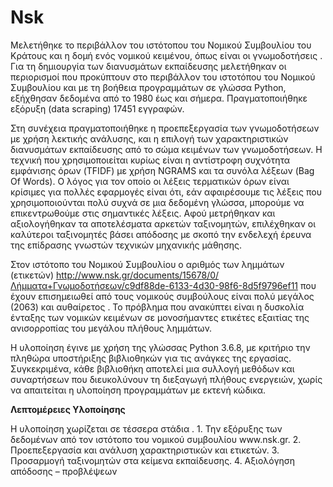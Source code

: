 # Nsk
Mελετήθηκε το περιβάλλον του ιστότοπου του Νομικού Συμβουλίου του Κράτους και η δομή ενός νομικού κειμένου, όπως είναι οι γνωμοδοτήσεις . Για τη δημιουργία των διανυσμάτων εκπαίδευσης μελετήθηκαν οι περιορισμοί που προκύπτουν στο περιβάλλον του ιστοτόπου του Νομικού Συμβουλίου και με τη βοήθεια προγραμμάτων σε γλώσσα Python, εξήχθησαν δεδομένα από το 1980 έως και σήμερα. Πραγματοποιήθηκε εξόρυξη (data scraping) 17451 εγγραφών.

Στη συνέχεια πραγματοποιήθηκε η προεπεξεργασία των γνωμοδοτήσεων με χρήση λεκτικής ανάλυσης, και η επιλογή  των χαρακτηριστικών  διανυσμάτων εκπαίδευσης από το σώμα κειμένων των γνωμοδοτήσεων. Η τεχνική που χρησιμοποιείται κυρίως είναι η αντίστροφη συχνότητα εμφάνισης όρων (TFIDF) με χρήση NGRAMS και τα συνόλα λέξεων (Bag Of Words).  Ο λόγος για τον οποίο οι λέξεις τερματικών όρων είναι κρίσιμες για πολλές εφαρμογές είναι ότι, εάν αφαιρέσουμε τις λέξεις που χρησιμοποιούνται πολύ συχνά σε μια δεδομένη γλώσσα, μπορούμε να επικεντρωθούμε στις σημαντικές λέξεις.  Αφού μετρήθηκαν και αξιολογήθηκαν τα αποτελέσματα αρκετών ταξινομητών, επιλέχθηκαν οι καλύτεροι ταξινομητές βάσει απόδοσης με σκοπό την ενδελεχή έρευνα της επίδρασης γνωστών τεχνικών μηχανικής μάθησης.

Στον ιστότοπο του Νομικού Συμβουλίου ο αριθμός των λημμάτων (ετικετών) http://www.nsk.gr/documents/15678/0/Λήμματα+Γνωμοδοτήσεων/c9df88de-6133-4d30-98f6-8d5f9796ef11 που έχουν επισημειωθεί  από τους νομικούς συμβούλους είναι πολύ μεγάλος (2063) και αυθαίρετος . Το πρόβλημα που ανακύπτει είναι η δυσκολία ένταξης των νομικών κειμένων σε μονοσήμαντες ετικέτες εξαιτίας της ανισορροπίας του μεγάλου πλήθους λημμάτων. 

Η υλοποίηση έγινε με χρήση της γλώσσας Python 3.6.8, με κριτήριο την πληθώρα υποστήριξης βιβλιοθηκών για τις ανάγκες της εργασίας. Συγκεκριμένα, κάθε βιβλιοθήκη αποτελεί μια συλλογή μεθόδων και συναρτήσεων που διευκολύνουν τη διεξαγωγή πλήθους ενεργειών, χωρίς να απαιτείται η υλοποίηση προγραμμάτων με εκτενή κώδικα. 

<p><b>Λεπτομέρειες Υλοποίησης</b></p> 
Η υλοποίηση χωρίζεται σε τέσσερα στάδια . 
1.	Την εξόρυξης των δεδομένων από τον ιστότοπο του νομικού συμβουλίου www.nsk.gr.
2.	Προεπεξεργασία και ανάλυση χαρακτηριστικών και ετικετών.
3.	Προσαρμογή ταξινομητών στα κείμενα εκπαίδευσης.
4.	Αξιολόγηση απόδοσης – προβλέψεων



